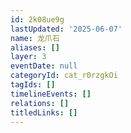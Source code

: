 ```yaml
---
id: 2k08ue9g
lastUpdated: '2025-06-07'
name: 龙爪石
aliases: []
layer: 3
eventDate: null
categoryId: cat_r0rzgkOi
tagIds: []
timelineEvents: []
relations: []
titledLinks: []
---
```


